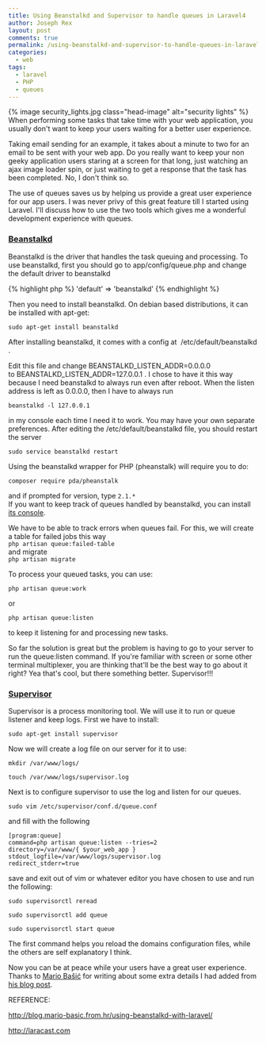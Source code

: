 ```yaml
---
title: Using Beanstalkd and Supervisor to handle queues in Laravel4
author: Joseph Rex
layout: post
comments: true
permalink: /using-beanstalkd-and-supervisor-to-handle-queues-in-laravel4/
categories:
  - web
tags:
  - laravel
  - PHP
  - queues
---
```

{% image security_lights.jpg class="head-image" alt="security lights" %}
When performing some tasks that take time with your web application, you usually don't want to keep your users waiting for a better user experience.

Taking email sending for an example, it takes about a minute to two for an email to be sent with your web app. Do you really want to keep your non geeky application users staring at a screen for that long, just watching an ajax image loader spin, or just waiting to get a response that the task has been completed. No, I don't think so.
<!--more-->

The use of queues saves us by helping us provide a great user experience for our app users. I was never privy of this great feature till I started using Laravel. I'll discuss how to use the two tools which gives me a wonderful development experience with queues.

### [Beanstalkd][1]

Beanstalkd is the driver that handles the task queuing and processing. To use beanstalkd, first you should go to app/config/queue.php and change the default driver to beanstalkd

{% highlight php %}
'default' => 'beanstalkd'
{% endhighlight %}

Then you need to install beanstalkd. On debian based distributions, it can be installed with apt-get:

```
sudo apt-get install beanstalkd
```

After installing beanstalkd, it comes with a config at  /etc/default/beanstalkd .

Edit this file and change BEANSTALKD\_LISTEN\_ADDR=0.0.0.0 to BEANSTALKD\_LISTEN\_ADDR=127.0.0.1 . I chose to have it this way because I need beanstalkd to always run even after reboot. When the listen address is left as 0.0.0.0, then I have to always run

```
beanstalkd -l 127.0.0.1
```

in my console each time I need it to work. You may have your own separate preferences. After editing the /etc/default/beanstalkd file, you should restart the server

```
sudo service beanstalkd restart
```

Using the beanstalkd wrapper for PHP (pheanstalk) will require you to do:

```
composer require pda/pheanstalk
```

and if prompted for version, type `2.1.*`  
If you want to keep track of queues handled by beanstalkd, you can install <a href="https://github.com/ptrofimov/beanstalk_console" target="_blank">its console</a>.

We have to be able to track errors when queues fail. For this, we will create a table for failed jobs this way  
`php artisan queue:failed-table`  
and migrate  
`php artisan migrate`

To process your queued tasks, you can use:

```
php artisan queue:work
```

or

```
php artisan queue:listen
```

to keep it listening for and processing new tasks.

So far the solution is great but the problem is having to go to your server to run the queue:listen command. If you're familiar with screen or some other terminal multiplexer, you are thinking that'll be the best way to go about it right? Yea that's cool, but there something better. Supervisor!!!

### [Supervisor][2]

Supervisor is a process monitoring tool. We will use it to run or queue listener and keep logs. First we have to install:

```
sudo apt-get install supervisor
```

Now we will create a log file on our server for it to use:

```
mkdir /var/www/logs/
```

```
touch /var/www/logs/supervisor.log
```

Next is to configure supervisor to use the log and listen for our queues.

```
sudo vim /etc/supervisor/conf.d/queue.conf
```

and fill with the following

```
[program:queue]
command=php artisan queue:listen --tries=2 
directory=/var/www/{ $your_web_app }
stdout_logfile=/var/www/logs/supervisor.log 
redirect_stderr=true 
```

save and exit out of vim or whatever editor you have chosen to use and run the following:

```
sudo supervisorctl reread
```

```
sudo supervisorctl add queue
```

```
sudo supervisorctl start queue
```

The first command helps you reload the domains configuration files, while the others are self explanatory I think.

Now you can be at peace while your users have a great user experience. Thanks to <a href="http://twitter.com/BasicMario" target="_blank">Mario Bašić</a> for writing about some extra details I had added from <a href="http://blog.mario-basic.from.hr/using-beanstalkd-with-laravel/" target="_blank">his blog post</a>.

REFERENCE:

<a href="http://blog.mario-basic.from.hr/using-beanstalkd-with-laravel/" target="_blank">http://blog.mario-basic.from.hr/using-beanstalkd-with-laravel/</a>

<a href="http://laracast.com" target="_blank">http://laracast.com</a>

[1]: http://kr.github.io/beanstalkd/
[2]: http://supervisord.org/
